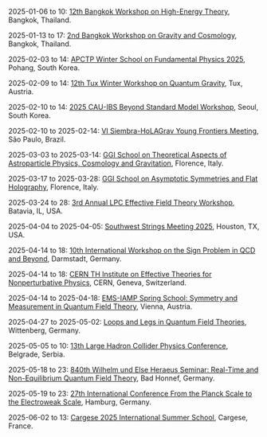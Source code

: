 2025-01-06 to 10: [12th Bangkok Workshop on High-Energy Theory](https://www.strings.asia/bkk2025hepth "This workshop delves into high-energy theoretical physics, emphasizing string theory, quantum gravity, and gauge/gravity duality. Discussions cover black hole physics, holographic QCD, and conformal field theories. It fosters collaboration among theorists to address fundamental questions in particle physics and cosmology through advanced mathematical frameworks."), Bangkok, Thailand.

2025-01-13 to 17: [2nd Bangkok Workshop on Gravity and Cosmology](https://www.strings.asia/bkk2025gravcos "The workshop explores gravity and cosmology, focusing on general relativity, black holes, and cosmic expansion. Topics include gravitational waves, inflationary models, and dark energy. Discussions bridge theoretical advancements like holography with observational data from LIGO and cosmological surveys."), Bangkok, Thailand.

2025-02-03 to 14: [APCTP Winter School on Fundamental Physics 2025](https://apctp.org/winter-school/2025/ "The winter school trains researchers in fundamental physics, covering particle physics, cosmology, and quantum field theory. Topics include Higgs physics, dark matter, and inflationary models. Lectures emphasize theoretical frameworks and experimental techniques for modern physics research."), Pohang, South Korea.

2025-02-09 to 14: [12th Tux Winter Workshop on Quantum Gravity](https://www.quantumgravity.at/tux2025/ "The workshop addresses quantum gravity, exploring approaches like loop quantum gravity, string theory, and holography. Discussions cover black hole entropy, quantum cosmology, and spacetime quantization. It emphasizes theoretical developments and their implications for unifying general relativity with quantum mechanics, fostering interdisciplinary collaboration among theorists."), Tux, Austria.

2025-02-10 to 14: [2025 CAU-IBS Beyond Standard Model Workshop](https://ibs-cmmp.ibs.re.kr/beyond-standard-model-workshop-2025/ "The CAU-IBS BSM Workshop explores beyond-Standard-Model physics, focusing on supersymmetry, extra dimensions, and dark matter. Topics include theoretical models for new particles and experimental searches at the LHC. The workshop discusses implications for cosmology and particle physics, fostering collaboration between theorists and experimentalists."), Seoul, South Korea.

2025-02-10 to 2025-02-14: [VI Siembra-HoLAGrav Young Frontiers Meeting](https://www.ictp-saifr.org/events/vi-siembra-holagrav-young-frontiers-meeting/ "The meeting supports young researchers in holography and gravity, focusing on quantum gravity. Topics include AdS/CFT correspondence, black hole entropy, and entanglement. Discussions advance theoretical insights in string theory and quantum information."), São Paulo, Brazil.

2025-03-03 to 2025-03-14: [GGI School on Theoretical Aspects of Astroparticle Physics, Cosmology and Gravitation](https://www.ggi.infn.it/ggischool2025/apcg "The school trains researchers in astroparticle physics, cosmology, and gravitation. Topics include dark matter, cosmic inflation, and gravitational waves. Lectures emphasize theoretical models and their connections to observational data from Planck and LIGO."), Florence, Italy.

2025-03-17 to 2025-03-28: [GGI School on Asymptotic Symmetries and Flat Holography](https://www.ggi.infn.it/ggischool2025/asy_holography "The school trains researchers in asymptotic symmetries and flat holography, focusing on quantum gravity. Topics include BMS symmetries, celestial holography, and soft theorems. Lectures cover applications in black hole physics and cosmology, emphasizing theoretical advancements."), Florence, Italy.

2025-03-24 to 28: [3rd Annual LPC Effective Field Theory Workshop](https://indico.cern.ch/event/1411050/ "The workshop focuses on effective field theories in particle physics, exploring applications in QCD and electroweak interactions. Topics include precision calculations, beyond-Standard-Model physics, and dark matter models. Discussions emphasize theoretical techniques for LHC data interpretation and new physics searches."), Batavia, IL, USA.

2025-04-04 to 2025-04-05: [Southwest Strings Meeting 2025](https://strings.rice.edu/swsm2025/ "SWSM 2025 explores string theory, focusing on quantum gravity and particle physics. Topics include AdS/CFT, string compactifications, and black hole microstates. Discussions cover theoretical advancements and cosmological implications, advancing string theory research."), Houston, TX, USA.

2025-04-14 to 18: [10th International Workshop on the Sign Problem in QCD and Beyond](https://indico.cern.ch/event/1387680/ "This workshop addresses the sign problem in quantum chromodynamics (QCD) and related fields, focusing on lattice QCD simulations at finite density. It explores novel algorithms, complex action theories, and reweighting techniques to tackle sign fluctuations. Applications extend to nuclear physics and condensed matter systems, with discussions on quantum Monte Carlo methods and effective field theories."), Darmstadt, Germany.

2025-04-14 to 18: [CERN TH Institute on Effective Theories for Nonperturbative Physics](https://indico.cern.ch/event/1402288/ "The institute explores effective field theories for nonperturbative physics, focusing on QCD and beyond-Standard-Model phenomena. Topics include chiral perturbation theory, lattice QCD, and confinement. Discussions bridge theoretical advancements with experimental data from LHC and other facilities."), CERN, Geneva, Switzerland.

2025-04-14 to 2025-04-18: [EMS-IAMP Spring School: Symmetry and Measurement in Quantum Field Theory](https://www.iamp.org/page-13/ "The spring school explores symmetry and measurement in quantum field theory, focusing on theoretical physics. Topics include gauge symmetries, quantum entanglement, and measurement theory. Lectures cover applications in particle physics and quantum gravity, emphasizing mathematical foundations."), Vienna, Austria.

2025-04-27 to 2025-05-02: [Loops and Legs in Quantum Field Theories](https://indico.cern.ch/event/1402344/ "The conference explores loop calculations and scattering amplitudes in QFT, focusing on particle physics. Topics include multi-loop integrals, effective field theories, and precision calculations. Discussions cover applications in LHC experiments and theoretical QFT advancements."), Wittenberg, Germany.

2025-05-05 to 10: [13th Large Hadron Collider Physics Conference](https://lhcp2025.web.cern.ch/ "LHCP2025 covers physics at the Large Hadron Collider, focusing on Higgs boson properties, searches for new physics, and QCD studies. Topics include electroweak symmetry breaking, supersymmetry, and dark matter. The conference highlights recent ATLAS and CMS results, alongside theoretical interpretations for future collider experiments."), Belgrade, Serbia.

2025-05-18 to 23: [840th Wilhelm und Else Heraeus Seminar: Real-Time and Non-Equilibrium Quantum Field Theory](https://www.we-heraeus-stiftung.de/veranstaltungen/seminare/2025/real-time-and-non-equilibrium-quantum-field-theory/ "The seminar focuses on real-time and non-equilibrium quantum field theory, exploring dynamics in quantum systems. Topics include out-of-equilibrium field theory, thermalization, and quantum transport. Discussions cover applications in condensed matter, cosmology, and high-energy physics, emphasizing theoretical advancements."), Bad Honnef, Germany.

2025-05-19 to 23: [27th International Conference From the Planck Scale to the Electroweak Scale](https://planck2025.desy.de/ "The conference bridges physics from the Planck scale to the electroweak scale, focusing on quantum gravity, string theory, and particle physics. Topics include supersymmetry, extra dimensions, and dark matter. Discussions integrate theoretical models with experimental results from the LHC, exploring fundamental interactions and cosmology."), Hamburg, Germany.

2025-06-02 to 13: [Cargese 2025 International Summer School](https://indico.cern.ch/event/1402275/ "The summer school focuses on theoretical particle physics and cosmology, covering advanced topics. Topics include string theory, quantum field theory, and dark matter. Lectures emphasize theoretical frameworks and their applications to LHC experiments and cosmological observations."), Cargese, France.

